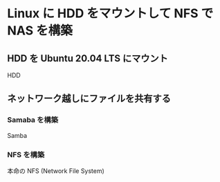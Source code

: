 # Linux に HDD をマウントして NFS で NAS を構築


## HDD を Ubuntu 20.04 LTS にマウント

HDD

## ネットワーク越しにファイルを共有する

### Samaba を構築

Samba

### NFS を構築


本命の NFS (Network File System)

